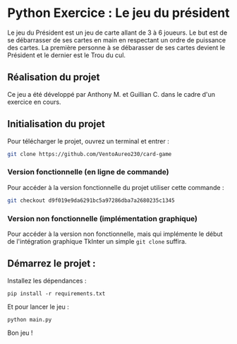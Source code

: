 # Python Exercice : Le jeu du président

Le jeu du Président est un jeu de carte allant de 3 à 6 joueurs. Le but est de se débarrasser de ses cartes en main en respectant un ordre de puissance des cartes. La première personne à se débarasser de ses cartes devient le Président et le dernier est le Trou du cul.
## Réalisation du projet

Ce jeu a été développé par Anthony M. et Guillian C. dans le cadre d'un exercice en cours.

## Initialisation du projet

Pour télécharger le projet, ouvrez un terminal et entrer :

```bash
git clone https://github.com/VentoAureo230/card-game
```

### Version fonctionnelle (en ligne de commande)

Pour accéder à la version fonctionnelle du projet utiliser cette commande :

```bash
git checkout d9f019e9da6291bc5a97286dba7a2680235c1345
```

### Version non fonctionnelle (implémentation graphique)
 
Pour accéder à la version non fonctionnelle, mais qui implémente le début de l'intégration graphique TkInter un simple ```git clone``` suffira.

## Démarrez le projet :

Installez les dépendances :

```
pip install -r requirements.txt
```

Et pour lancer le jeu :

```
python main.py
```

Bon jeu !